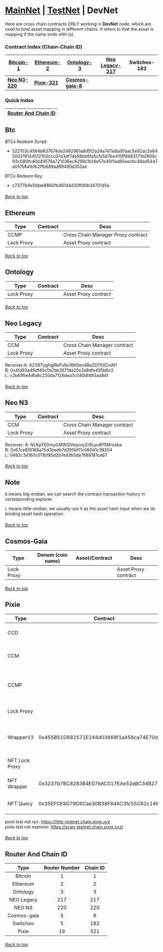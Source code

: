 <a id="menu"></a>

# [MainNet](MainNet.md) | [TestNet](TestNet.md) | DevNet 

Here are cross chain contracts ONLY working in <strong>DevNet</strong> node, which are used to bind asset mapping in different chains. It refers to that the asset is mapping if the name ends with (s).


### Contract Index (Chain-Chain ID)


| **[Bitcoin-1](DevNet.md#Btc)**     | **[Ethereum-2](DevNet.md#Ethereum)** | **[Ontology-3](DevNet.md#Ontology)**       | **[Neo Legacy-217](DevNet.md#Neo-Legacy)** | **Switcheo-182** |
|------------------------------------|--------------------------------------|--------------------------------------------|--------------------------------------------|------------------|
| **[Neo N3-220](DevNet.md#Neo-N3)** | **[Pixie-321](DevNet.md#Pixie)**     | **[Cosmos-gaia-8](DevNet.md#Cosmos-Gaia)** |                                            |                  |


### Quick Index
| **[Router And Chain ID](DevNet.md#Router-And-Chain-ID)**  |
|-----------------------------------------------------------|


## Btc  <a id="Btc"></a>

BTCx Redeem Script: 
- 522103c4564b837674de2482961a8d5f2a24a7e11e8a97aac5e92ac2e64500219144512102ccc07d3df7da58bb6fa5cfe5d7be415ff9463171b2600c93c080fcd0d49576a721036ec6299c1b14e57b45f1ad85eecbc48ad5447a05158a1bfb2ffb689ad69490d353ae

BTCx Redeem Key: 
- c737784e5fdae8860fb461d4d30ffd0b34701d5a
###### [Back to top](DevNet.md#menu)

## Ethereum  <a id="Ethereum"></a>


| Type       | Contract                                    | Desc                                |
|------------|---------------------------------------------|-------------------------------------|
 | CCMP       |   | Cross Chain Manager Proxy contract  |
| Lock Proxy |   | Asset Proxy contract                |

###### [Back to top](DevNet.md#menu)

## Ontology  <a id="Ontology"></a>


| Type        | Contract                                                                                       | Desc                   |
|-------------|------------------------------------------------------------------------------------------------|------------------------|
|  Lock Proxy |   | Asset Proxy contract   |

###### [Back to top](DevNet.md#menu)

## Neo Legacy  <a id="Neo-Legacy"></a>


| Type       | Contract                                                                                          | Desc                         |
|------------|---------------------------------------------------------------------------------------------------|------------------------------|
 | CCM        || Cross Chain Manager contract |
 | Lock Proxy |    | Asset Proxy contract         |

Receiver:A: AZXRTygHgRbPu9o16K6en4BaZD11tXCmN1 <br>B: 0x4fd83a49df40c0a7de2671da20c2a8dfe495b6c2 <br>L: c2b695e4dfa8c220da7126dea7c040df493ad84f
###### [Back to top](DevNet.md#menu)


## Neo N3  <a id="Neo-N3"></a>


| Type       | Contract                                                                                          | Desc                         |
|------------|---------------------------------------------------------------------------------------------------|------------------------------|
 | CCM        |    | Cross Chain Manager contract |
 | Lock Proxy |     | Asset Proxy contract         |

Receiver: A: NLKpYEDmyGMWQVeqcoyZr9Lyo8P5Mrozba <br>B: 0x67ce818168a75d3bedb7d295bf11c060d1c38204 <br>L: 0482c3d160c011bf95d2b7ed3b5da7688181ce67
###### [Back to top](DevNet.md#menu)
## Note
`B` means big-endian, we can search the contract transaction history in corresponding explorer.

`L` means little-endian, we usually use it as the asset hash input when we do binding asset hash operation.
###### [Back to top](DevNet.md#menu)

## Cosmos-Gaia  <a id="Cosmos-Gaia"></a>


| Type       | Denom (coin name) | Asset/Contract                           | Desc                     |
|------------|-------------------|------------------------------------------|--------------------------|
 | Lock Proxy |                   |  | Asset Proxy contract     |



###### [Back to top](DevNet.md#menu)

## Pixie  <a id="Pixie"></a>


| Type           | Contract                                   | Desc                                     |
|----------------|--------------------------------------------|------------------------------------------|
| CCD            |  | Cross Chain Data contract                |
 | CCM            |  | Cross Chain Manager contract             |
 | CCMP           |  | Cross Chain Manager Proxy contract       |
 | Lock Proxy     |  | Asset Proxy contract                     |   
 | WrapperV2      | 0x455B51D882571E244d03668f1a458ca74E70d196 | WrapperV2 that takes native asset as fee | 
 | NFT Lock Proxy |  | NFT Lock Proxy contract                  |
 | NFT Wrapper    | 0x3237b7BC8283B4E07bAC017EAe52eBC34B278cE9 | NFT Wrapper contract                     |
| NFT Query      | 0x35EFCE8D79D6Cae30B38F6dAC3fc55C62c146b4c | NFT profile query contract               |

pixie test net rpc: https://http-testnet.chain.pixie.xyz <br>
pixie test net explorer: https://scan-testnet.chain.pixie.xyz/

###### [Back to top](DevNet.md#menu)
## Router And Chain ID <a id="Router-And-Chain-ID"></a>
Type | Router Number | Chain ID 
:-:|:-:|:-:
Bitcoin | 1 | 1
Ethereum | 2 | 2
Ontology | 3 | 3
NEO Legacy | 217 | 217
NEO N3 | 220 | 220
Cosmos-gaia | 5 | 8
Switcheo | 5 | 182
Pixie | 19 | 321
###### [Back to top](DevNet.md#menu)

